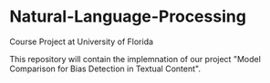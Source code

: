 # Natural-Language-Processing
Course Project at University of Florida

This repository will contain the implemnation of our project "Model Comparison for Bias Detection in Textual Content".
